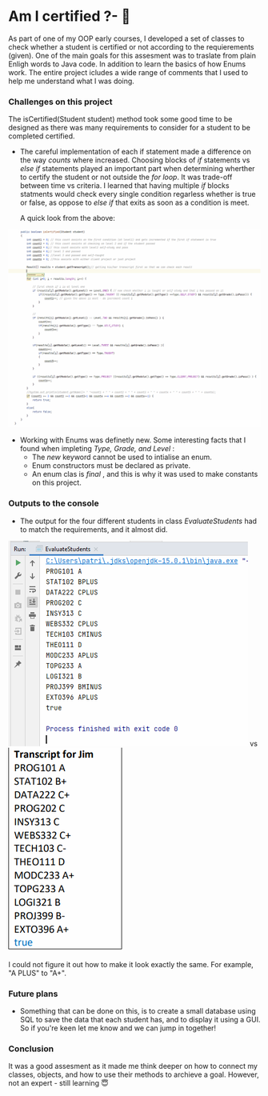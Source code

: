 # Am I certified ?- 📜 

As part of one of my OOP early courses, I developed a set of classes to check whether a student is certified or not according to the requierements (given). One of the main goals for this assesment was to traslate from plain Enligh words to Java code. In addition to learn the basics of how Enums work. The entire project icludes a wide range of comments that I used to help me understand what I was doing. 

### Challenges on this project 

The isCertified(Student student) method took some good time to be designed as there was many requirements to consider for a student to be completed certified. 

- The careful implementation of each if statement made a difference on the way  *counts*  where increased. Choosing blocks of  *if* statements vs *else if*  statements played an   important part when determining wherther to certify the student or not outside the *for loop*. It was trade-off between time vs criteria. I learned that having multiple *if*     blocks statments would check every single condition regarless whether is true or false, as oppose to *else if* that exits as soon as a condition is meet. 

  A quick look from the above: 

![](images/the%20usage%20of%20if%20vs%20else%20if%20.png)

- Working with Enums was definetly new. Some interesting facts that I found when impleting *Type, Grade, and Level* :
  - The *new* keyword cannot be used to intialise an enum. 
  - Enum constructors must be declared as private.
  - An enum clas is *final* , and this is why it was used to make constants on this project. 
  
### Outputs to the console

- The output for the four different students in class *EvaluateStudents* had to match the requirements, and it almost did.

![](/images/Jim%20example.png)      vs      ![](images/jim.png)


I could  not figure it out how to make it look exactly the same. For example, "A PLUS" to "A+".

### Future plans 

- Something that can be done on this, is to create a small database using SQL to save the data that each student has, and to display it using a GUI. So if you're keen let me     know and we can jump in together!

### Conclusion 
It was a good assesment as it made me think deeper on how to connect my classes, objects, and how to use their methods to archieve a goal. However, not an expert - still learning 😇


